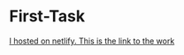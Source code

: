 # First-Task
[I hosted on netlify. This is the link to the work](https://sad-volhard-346633.netlify.app)
